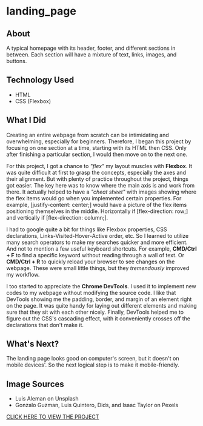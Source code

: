 # landing_page
## About
A typical homepage with its header, footer, and different sections in between. Each section will have a mixture of text, links, images, and buttons.

## Technology Used
- HTML
- CSS (Flexbox)

## What I Did
Creating an entire webpage from scratch can be intimidating and overwhelming, especially for beginners. Therefore, I began this project by focusing on one section at a time, starting with its HTML then CSS. Only after finishing a particular section, I would then move on to the next one.

For this project, I got a chance to *"flex"* my layout muscles with **Flexbox**. It was quite difficult at first to grasp the concepts, especially the axes and their alignment. But with plenty of practice throughout the project, things got easier. The key here was to know where the main axis is and work from there. It actually helped to have a *"cheat sheet"* with images showing where the flex items would go when you implemented certain properties. For example, [justify-content: center;] would have a picture of the flex items positioning themselves in the middle. Horizontally if [flex-direction: row;] and vertically if [flex-direction: column;].

I had to google quite a bit for things like Flexbox properties, CSS declarations, Links-Visited-Hover-Active order, etc. So I learned to utilize many search operators to make my searches quicker and more efficient. And not to mention a few useful keyboard shortcuts. For example, **CMD/Ctrl + F** to find a specific keyword without reading through a wall of text. Or **CMD/Ctrl + R** to quickly reload your browser to see changes on the webpage. These were small little things, but they *tremendously* improved my workflow.

I too started to appreciate the **Chrome DevTools**. I used it to implement new codes to my webpage without modifying the source code. I like that DevTools showing me the padding, border, and margin of an element right on the page. It was quite handy for laying out different elements and making sure that they sit with each other nicely. Finally, DevTools helped me to figure out the CSS's cascading effect, with it conveniently crosses off the declarations that don't make it.

## What's Next?
The landing page looks good on computer's screen, but it doesn't on mobile devices'. So the next logical step is to make it mobile-friendly.

## Image Sources
- Luis Aleman on Unsplash
- Gonzalo Guzman, Luis Quintero, Dids, and Isaac Taylor on Pexels

[CLICK HERE TO VIEW THE PROJECT](https://teephan91.github.io/landing_page/)